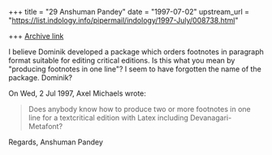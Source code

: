 +++
title = "29 Anshuman Pandey"
date = "1997-07-02"
upstream_url = "https://list.indology.info/pipermail/indology/1997-July/008738.html"

+++
[Archive link](https://list.indology.info/pipermail/indology/1997-July/008738.html)


I believe Dominik developed a package which orders footnotes in paragraph
format suitable for editing critical editions. Is this what you mean by
"producing footnotes in one line"? I seem to have forgotten the name of
the package. Dominik?

On Wed, 2 Jul 1997, Axel Michaels wrote:

> Does anybody know how to produce two or more footnotes in one line for a 
> textcritical edition with Latex including Devanagari-Metafont?

Regards,
Anshuman Pandey






